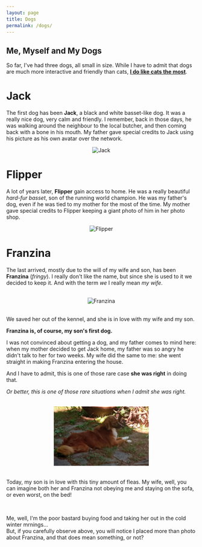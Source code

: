 ```yaml
---
layout: page
title: Dogs
permalink: /dogs/
---
```



Me, Myself and My Dogs
---

So far, I've had three dogs, all small in size. While I have to admit that dogs are much more interactive and friendly than cats, **[I do like cats the most](/cats)**.


# Jack

The first dog has been **Jack**, a black and white basset-like dog. It was a really nice dog, very calm and friendly. I remember, back in those days, he was walking around the neighbour to the local butcher, and then coming back with a bone in his mouth.
My father gave special credits to Jack using his picture as his own avatar over the network.

<center>
<img src="/images/main/jack.png" alt="Jack" width="50%"/>
</center>


# Flipper

A lot of years later, **Flipper** gain access to home. He was a really beautiful *hard-fur basset*, son of the running world champion. He was my father's dog, even if he was tied to my mother for the most of the time.
My mother gave special credits to Flipper keeping a giant photo of him in her photo shop.


<center>
<img src="/images/main/flipper.png" alt="Flipper" width="50%"/>
</center>


# Franzina

The last arrived, mostly due to the will of my wife and son, has been **Franzina** (*fringy*).
I really don't like the name, but since she is used to it we  decided to keep it. And with the term *we* I really mean *my wife*.

<br/>
<center>
<img src="/images/main/franzina.png" alt="Franzina" width="50%"/>
</center>
<br/>

We saved her out of the kennel, and she is in love with my wife and my son.

**Franzina is, of course, my son's first dog.**

I was not convinced about getting a dog, and my father comes to mind here: when my mother decided to get Jack home, my father was so angry he didn't talk to her for two weeks. My wife did the same to me: she went straight in making Franzina entering the house.

And I have to admit, this is one of those rare case **she was right** in doing that.

*Or better, this is one of those rare situations when I admit she was right.*

<br/>
<center>
<img src="/images/main/franzina_3.png" alt="Franzina in the garden" width="50%"/>
</center>
<br/>


Today, my son is in love with this tiny amount of fleas. My wife, well, you can imagine both her and Franzina not obeying me and staying on the sofa, or even worst, on the bed!

<br/>

Me, well, I'm the poor bastard buying food and taking her out in the cold winter mrnings...
<br/>
But, if you carefully observe above, you will notice I placed more than photo about Franzina, and that does mean something, or not?
